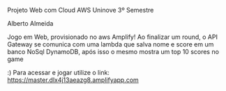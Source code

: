 Projeto Web com Cloud AWS
Uninove 3º Semestre

Alberto Almeida

Jogo em Web, provisionado no aws Amplify!
Ao finalizar um round, o API Gateway se comunica com uma lambda que salva
nome e score em um banco NoSql DynamoDB, após isso o mesmo mostra um top 10 scores no game

:) 
Para acessar e jogar utilize o link: https://master.dlx4j13aeazg8.amplifyapp.com
